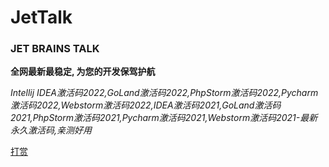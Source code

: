 # JetTalk

### JET BRAINS TALK

**全网最新最稳定, 为您的开发保驾护航**

*Intellij IDEA激活码2022,GoLand激活码2022,PhpStorm激活码2022,Pycharm激活码2022,Webstorm激活码2022,IDEA激活码2021,GoLand激活码2021,PhpStorm激活码2021,Pycharm激活码2021,Webstorm激活码2021-最新永久激活码,亲测好用*

[打赏](../donate.md ':include')